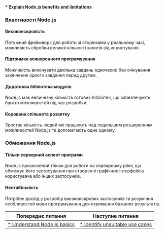 #### * Explain Node.js benefits and limitations

### Властивості Node.js

#### **Високояскровість**
Потужний фреймворк для роботи зі сторінками у реальному часі, можливість обробки великої кількості запитів від користувачів.

#### **Підтримка асинхронного програмування**
Можливість виконувати декілька завдань одночасно без очікування закінчення одного завдання перед другим.

#### **Додаткова бібліотека модулів**
Node.js має величезну кількість готових бібліотек, що забезпечують багато можливостей під час розробки.
 
#### **Керована спільнота розвитку**
Зростає кількість людей які працюють над подальшим розширенням можливостей Node.js та допомагають одне одному.

### Обмеження Node.js

#### **Тільки серверний аспект програми**

Node.js призначений тільки для роботи на серверному рівні, що обмежує його застосування при створенні графічних інтерфейсів користувача або інших застосунків.
 
#### **Нестабільність**
Потрібен досвід у розробці високояскрових застосунків та розуміння особливостей мови програмування для отримання бажаних результатів.

| Попереднє питання | Наступне питання |
|---|---|
| [* Understand Node.js basics](./junior/nodejs/learn-the-basics-of-nodejs.md)  | [* Identify unsuitable use cases](./junior/nodejs/unusual-usage.md) |